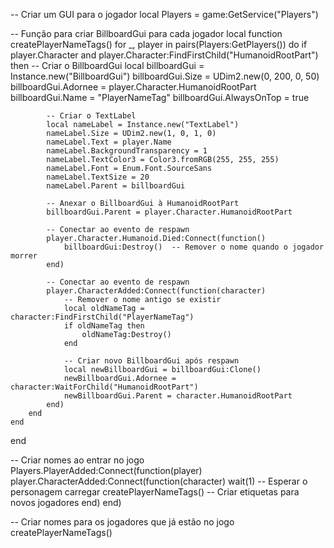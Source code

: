 -- Criar um GUI para o jogador
local Players = game:GetService("Players")

-- Função para criar BillboardGui para cada jogador
local function createPlayerNameTags()
    for _, player in pairs(Players:GetPlayers()) do
        if player.Character and player.Character:FindFirstChild("HumanoidRootPart") then
            -- Criar o BillboardGui
            local billboardGui = Instance.new("BillboardGui")
            billboardGui.Size = UDim2.new(0, 200, 0, 50)
            billboardGui.Adornee = player.Character.HumanoidRootPart
            billboardGui.Name = "PlayerNameTag"
            billboardGui.AlwaysOnTop = true

            -- Criar o TextLabel
            local nameLabel = Instance.new("TextLabel")
            nameLabel.Size = UDim2.new(1, 0, 1, 0)
            nameLabel.Text = player.Name
            nameLabel.BackgroundTransparency = 1
            nameLabel.TextColor3 = Color3.fromRGB(255, 255, 255)
            nameLabel.Font = Enum.Font.SourceSans
            nameLabel.TextSize = 20
            nameLabel.Parent = billboardGui

            -- Anexar o BillboardGui à HumanoidRootPart
            billboardGui.Parent = player.Character.HumanoidRootPart

            -- Conectar ao evento de respawn
            player.Character.Humanoid.Died:Connect(function()
                billboardGui:Destroy()  -- Remover o nome quando o jogador morrer
            end)

            -- Conectar ao evento de respawn
            player.CharacterAdded:Connect(function(character)
                -- Remover o nome antigo se existir
                local oldNameTag = character:FindFirstChild("PlayerNameTag")
                if oldNameTag then
                    oldNameTag:Destroy()
                end
                
                -- Criar novo BillboardGui após respawn
                local newBillboardGui = billboardGui:Clone()
                newBillboardGui.Adornee = character:WaitForChild("HumanoidRootPart")
                newBillboardGui.Parent = character.HumanoidRootPart
            end)
        end
    end
end

-- Criar nomes ao entrar no jogo
Players.PlayerAdded:Connect(function(player)
    player.CharacterAdded:Connect(function(character)
        wait(1) -- Esperar o personagem carregar
        createPlayerNameTags()  -- Criar etiquetas para novos jogadores
    end)
end)

-- Criar nomes para os jogadores que já estão no jogo
createPlayerNameTags()
